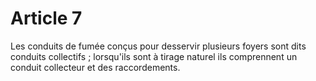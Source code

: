 # Article 7

Les conduits de fumée conçus pour desservir plusieurs foyers sont dits conduits collectifs ; lorsqu'ils sont à tirage naturel ils comprennent un conduit collecteur et des raccordements.
